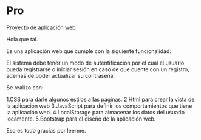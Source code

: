# Pro
Proyecto de aplicación web

Hola que tal.

Es una aplicación web que cumple con la siguiente funcionalidad:

El sistema debe tener un modo de autentificación por el cual el usuario pueda registrarse o iniciar sesión en caso de que cuente con un registro, además de poder actualizar su contraseña.

Se realizo con: 

1.CSS para darle algunos estilos a las páginas.
2.Html para crear la vista de la aplicación web 
3.JavaScript para definir los comportamientos que tiene la aplicación web.
4.LocalStorage para almacenar los datos del usuario locamente.
5.Bootstrap para el diseño de la aplicación web.

Eso es todo gracias por leerme.

